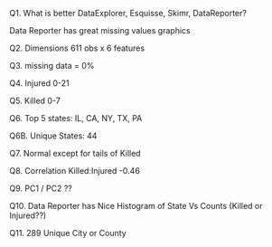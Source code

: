 Q1. What is better DataExplorer, Esquisse, Skimr, DataReporter?

Data Reporter has great missing values graphics

Q2. Dimensions 611 obs x 6 features

Q3. missing data = 0%

Q4. Injured 0-21

Q5. Killed 0-7

Q6. Top 5 states: IL, CA, NY, TX, PA

Q6B. Unique States: 44

Q7. Normal except for tails of Killed

Q8. Correlation Killed:Injured -0.46

Q9. PC1 / PC2 ??

Q10. Data Reporter has Nice Histogram of State Vs Counts (Killed or Injured??)

Q11. 289 Unique City or County



